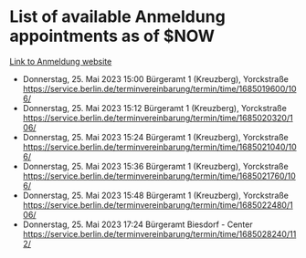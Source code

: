 # List of available Anmeldung appointments as of $NOW
[Link to Anmeldung website](https://service.berlin.de/terminvereinbarung/termin/tag.php?termin=1&anliegen[]=120686&dienstleisterlist=122210,122217,327316,122219,327312,122227,327314,122231,327346,122243,327348,122254,122252,329742,122260,329745,122262,329748,122271,327278,122273,327274,122277,327276,330436,122280,327294,122282,327290,122284,327292,122291,327270,122285,327266,122286,327264,122296,327268,150230,329760,122297,327286,122294,327284,122312,329763,122314,329775,122304,327330,122311,327334,122309,327332,317869,122281,327352,122279,329772,122283,122276,327324,122274,327326,122267,329766,122246,327318,122251,327320,122257,327322,122208,327298,122226,327300&herkunft=http%3A%2F%2Fservice.berlin.de%2Fdienstleistung%2F120686%2F)
- Donnerstag, 25. Mai 2023 15:00 Bürgeramt 1 (Kreuzberg), Yorckstraße https://service.berlin.de/terminvereinbarung/termin/time/1685019600/106/
- Donnerstag, 25. Mai 2023 15:12 Bürgeramt 1 (Kreuzberg), Yorckstraße https://service.berlin.de/terminvereinbarung/termin/time/1685020320/106/
- Donnerstag, 25. Mai 2023 15:24 Bürgeramt 1 (Kreuzberg), Yorckstraße https://service.berlin.de/terminvereinbarung/termin/time/1685021040/106/
- Donnerstag, 25. Mai 2023 15:36 Bürgeramt 1 (Kreuzberg), Yorckstraße https://service.berlin.de/terminvereinbarung/termin/time/1685021760/106/
- Donnerstag, 25. Mai 2023 15:48 Bürgeramt 1 (Kreuzberg), Yorckstraße https://service.berlin.de/terminvereinbarung/termin/time/1685022480/106/
- Donnerstag, 25. Mai 2023 17:24 Bürgeramt Biesdorf - Center https://service.berlin.de/terminvereinbarung/termin/time/1685028240/112/
